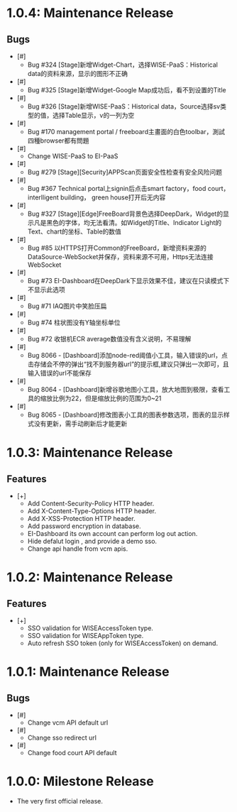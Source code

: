 # 1.0.4: Maintenance Release
## Bugs
 * [#]
    * Bug #324 [Stage]新增Widget-Chart，选择WISE-PaaS：Historical data的资料来源，显示的图形不正确
 * [#]
    * Bug #325 [Stage]新增Widget-Google Map成功后，看不到设置的Title
 * [#]
    * Bug #326 [Stage]新增WISE-PaaS：Historical data，Source选择sv类型的值，选择Table显示，v的一列为空
 * [#]
    * Bug #170 management portal / freeboard主畫面的白色toolbar，測試四種browser都有問題
 * [#]
    * Change WISE-PaaS to EI-PaaS
 * [#]
    * Bug #279 [Stage][Security]APPScan页面安全性检查有安全风险问题
 * [#]
    * Bug #367 Technical portal上signin后点击smart factory，food court，interlligent building， green house打开后无内容
 * [#]
    * Bug #327 [Stage][Edge]FreeBoard背景色选择DeepDark，Widget的显示凡是黑色的字体，均无法看清。如Widget的Title、Indicator Light的Text、chart的坐标、Table的数值
 * [#]
    * Bug #85 以HTTPS打开Common的FreeBoard，新增资料来源的DataSource-WebSocket并保存，资料来源不可用，Https无法连接WebSocket
 * [#]
    * Bug #73 EI-Dashboard在DeepDark下显示效果不佳，建议在只读模式下不显示此选项
 * [#]
    * Bug #71 IAQ图片中笑脸压扁
 * [#]
    * Bug #74 柱状图没有Y轴坐标单位
 * [#]
    * Bug #72 收银机ECR average数值没有含义说明，不易理解
 * [#]
    * Bug 8066 - [Dashboard]添加node-red阈值小工具，输入错误的url，点击存储会不停的弹出“找不到服务器url”的提示框,建议只弹出一次即可，且输入错误的url不能保存
 * [#]
    * Bug 8064 - [Dashboard]新增谷歌地图小工具，放大地图到极限，查看工具的缩放比例为22，但是缩放比例的范围为0~21
 * [#]
    * Bug 8065 - [Dashboard]修改图表小工具的图表参数选项，图表的显示样式没有更新，需手动刷新后才能更新


# 1.0.3: Maintenance Release
## Features
 * [+]
   * Add Content-Security-Policy HTTP header.
   * Add X-Content-Type-Options HTTP header.
   * Add X-XSS-Protection HTTP header.
   * Add password encryption in database.
   * EI-Dashboard its own account can perform log out action.
   * Hide defalut login , and provide a demo sso.
   * Change api handle from vcm apis.

# 1.0.2: Maintenance Release
## Features
 * [+]
    * SSO validation for WISEAccessToken type.
    * SSO validation for WISEAppToken type.
    * Auto refresh SSO token (only for WISEAccessToken) on demand.

# 1.0.1: Maintenance Release
## Bugs
 * [#]
    * Change vcm API default url
 * [#]
    * Change sso redirect url
 * [#]
    * Change food court API default

# 1.0.0: Milestone Release
 * The very first official release.
